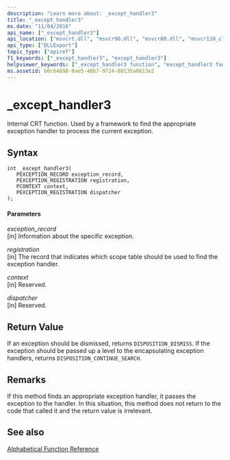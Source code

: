 ```yaml
---
description: "Learn more about: _except_handler3"
title: "_except_handler3"
ms.date: "11/04/2016"
api_name: ["_except_handler3"]
api_location: ["msvcrt.dll", "msvcr90.dll", "msvcr80.dll", "msvcr110_clr0400.dll", "msvcr120.dll", "msvcr100.dll", "msvcr110.dll"]
api_type: ["DLLExport"]
topic_type: ["apiref"]
f1_keywords: ["_except_handler3", "except_handler3"]
helpviewer_keywords: ["_except_handler3 function", "except_handler3 function"]
ms.assetid: b0c64898-0ae5-48b7-9724-80135a0813e2
---
```

# _except_handler3

Internal CRT function. Used by a framework to find the appropriate exception handler to process the current exception.

## Syntax

```
int _except_handler3(
   PEXCEPTION_RECORD exception_record,
   PEXCEPTION_REGISTRATION registration,
   PCONTEXT context,
   PEXCEPTION_REGISTRATION dispatcher
);
```

#### Parameters

*exception_record*<br/>
[in] Information about the specific exception.

*registration*<br/>
[in] The record that indicates which scope table should be used to find the exception handler.

*context*<br/>
[in] Reserved.

*dispatcher*<br/>
[in] Reserved.

## Return Value

If an exception should be dismissed, returns `DISPOSITION_DISMISS`. If the exception should be passed up a level to the encapsulating exception handlers, returns `DISPOSITION_CONTINUE_SEARCH`.

## Remarks

If this method finds an appropriate exception handler, it passes the exception to the handler. In this situation, this method does not return to the code that called it and the return value is irrelevant.

## See also

[Alphabetical Function Reference](../c-runtime-library/reference/crt-alphabetical-function-reference.md)
